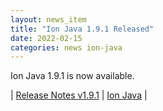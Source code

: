 ```yaml
---
layout: news_item
title: "Ion Java 1.9.1 Released"
date: 2022-02-15
categories: news ion-java
---
```


Ion Java 1.9.1 is now available.

| [Release Notes v1.9.1](https://github.com/amazon-ion/ion-java/releases/tag/v1.9.1) | [Ion Java](https://github.com/amazon-ion/ion-java) |

